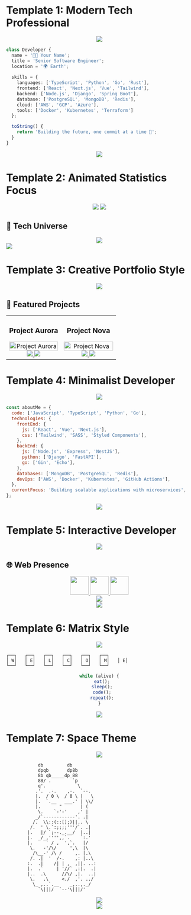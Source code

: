 # Template 1: Modern Tech Professional
<div align="center">
  <img src="https://capsule-render.vercel.app/api?type=waving&color=timeGradient&height=200&section=header&text=Developer%20Name&fontSize=70&animation=fadeIn&fontAlignY=35&desc=Senior%20Software%20Engineer%20|%20Tech%20Enthusiast&descAlignY=55"/>
</div>

```typescript
class Developer {
  name = '👨‍💻 Your Name';
  title = 'Senior Software Engineer';
  location = '🌍 Earth';
  
  skills = {
    languages: ['TypeScript', 'Python', 'Go', 'Rust'],
    frontend: ['React', 'Next.js', 'Vue', 'Tailwind'],
    backend: ['Node.js', 'Django', 'Spring Boot'],
    database: ['PostgreSQL', 'MongoDB', 'Redis'],
    cloud: ['AWS', 'GCP', 'Azure'],
    tools: ['Docker', 'Kubernetes', 'Terraform']
  };

  toString() {
    return 'Building the future, one commit at a time 🚀';
  }
}
```

<div align="center">
  <img src="https://github-profile-trophy.vercel.app/?username=yourusername&theme=onestar&no-frame=true&column=7"/>
</div>

# Template 2: Animated Statistics Focus
<div align="center">
  <img src="https://capsule-render.vercel.app/api?type=cylinder&color=gradient&customColorList=24&height=150&section=header&text=Infinite%20Developer&fontSize=60&animation=scaleIn"/>

  <!-- Typing SVG -->
  <img src="https://readme-typing-svg.demolab.com?font=Fira+Code&size=22&duration=3000&pause=1000&color=36BCF7FF&center=true&vCenter=true&width=435&lines=Full+Stack+Developer;Cloud+Architect;DevOps+Engineer;Open+Source+Contributor"/>
</div>

## 🚀 Tech Universe
<div align="center">
  <img src="https://skillicons.dev/icons?i=js,ts,python,go,react,vue,nodejs,django,docker,kubernetes,aws,gcp"/>
</div>

<!-- Activity Graph -->
<img src="https://github-readme-activity-graph.vercel.app/graph?username=yourusername&theme=react-dark&hide_border=true"/>

# Template 3: Creative Portfolio Style
<div align="center">
  <img src="https://capsule-render.vercel.app/api?type=venom&color=timeGradient&height=300&section=header&text=Creative%20Developer&fontSize=70&animation=twinkling&fontColor=ffffff"/>
</div>

## 🎨 Featured Projects

<table>
  <tr>
    <td width="50%" valign="top">
      <h3 align="center">Project Aurora</h3>
      <div align="center">
        <img src="https://via.placeholder.com/500x300" width="100%" alt="Project Aurora"/>
        <br/>
        <a href="https://github.com/yourusername/project1">
          <img src="https://img.shields.io/badge/-Repository-000?style=for-the-badge&logo=github&logoColor=white"/>
        </a>
        <a href="your-live-link">
          <img src="https://img.shields.io/badge/-Live%20Demo-0077B5?style=for-the-badge&logo=vercel&logoColor=white"/>
        </a>
      </div>
    </td>
    <td width="50%" valign="top">
      <h3 align="center">Project Nova</h3>
      <div align="center">
        <img src="https://via.placeholder.com/500x300" width="100%" alt="Project Nova"/>
        <br/>
        <a href="https://github.com/yourusername/project2">
          <img src="https://img.shields.io/badge/-Repository-000?style=for-the-badge&logo=github&logoColor=white"/>
        </a>
        <a href="your-live-link">
          <img src="https://img.shields.io/badge/-Live%20Demo-0077B5?style=for-the-badge&logo=vercel&logoColor=white"/>
        </a>
      </div>
    </td>
  </tr>
</table>

# Template 4: Minimalist Developer
<div align="center">
  <img src="https://capsule-render.vercel.app/api?type=soft&color=auto&height=150&section=header&text=Minimalist%20Dev&fontSize=70&animation=twinkling"/>
</div>

```javascript
const aboutMe = {
  code: ['JavaScript', 'TypeScript', 'Python', 'Go'],
  technologies: {
    frontEnd: {
      js: ['React', 'Vue', 'Next.js'],
      css: ['Tailwind', 'SASS', 'Styled Components'],
    },
    backEnd: {
      js: ['Node.js', 'Express', 'NestJS'],
      python: ['Django', 'FastAPI'],
      go: ['Gin', 'Echo'],
    },
    databases: ['MongoDB', 'PostgreSQL', 'Redis'],
    devOps: ['AWS', 'Docker', 'Kubernetes', 'GitHub Actions'],
  },
  currentFocus: 'Building scalable applications with microservices',
};
```

<div align="center">
  <img src="https://github-stats-alpha.vercel.app/api?username=yourusername&cc=22272e&tc=37BCF6&ic=fff&bc=0000"/>
</div>

# Template 5: Interactive Developer
<div align="center">
  <img src="https://capsule-render.vercel.app/api?type=rect&color=gradient&customColorList=24&height=200&section=header&text=Interactive%20Developer&fontSize=70&animation=fadeIn"/>
</div>

## 🌐 Web Presence
<div align="center">
  <a href="https://github.com/yourusername">
    <img height="50" src="https://user-images.githubusercontent.com/46517096/166972883-f5f1d88c-0246-4374-88ac-ded0f2cf0699.png"/>
  </a>
  <a href="https://twitter.com/yourusername">
    <img height="50" src="https://user-images.githubusercontent.com/46517096/166973395-19676cd8-f8ec-4abf-83ff-da8243505b82.png"/>
  </a>
  <a href="https://linkedin.com/in/yourusername">
    <img height="50" src="https://user-images.githubusercontent.com/46517096/166973962-d05d145a-b6a0-4643-bd3d-5ac845679367.png"/>
  </a>
</div>

<!-- Snake Animation -->
<div align="center">
  <img src="https://github.com/yourusername/yourusername/blob/output/github-contribution-grid-snake-dark.svg"/>
</div>

<div align="center">
  <img src="https://capsule-render.vercel.app/api?type=waving&color=gradient&customColorList=24&height=100&section=footer"/>
</div>

# Template 6: Matrix Style
<div align="center">
  <img src="https://capsule-render.vercel.app/api?type=transparent&color=auto&height=200&section=header&text=Matrix%20Developer&fontSize=70&animation=fadeIn&fontColor=00FF00"/>
</div>

```ascii
┌──┐   ┌──┐   ┌──┐   ┌──┐   ┌──┐   ┌──┐
│ W│   │ E│   │ L│   │ C│   │ O│   │ M│   │ E│
└──┘   └──┘   └──┘   └──┘   └──┘   └──┘
```

<div align="center">
  
```javascript
while (alive) {
  eat();
  sleep();
  code();
  repeat();
}
```

</div>

<!-- Matrix-style stats -->
<div align="center">
  <img src="https://github-readme-stats.vercel.app/api?username=yourusername&show_icons=true&theme=matrix&hide_border=true"/>
</div>

# Template 7: Space Theme
<div align="center">
  <img src="https://capsule-render.vercel.app/api?type=wave&color=gradient&customColorList=24&height=200&section=header&text=Space%20Developer&fontSize=70&animation=twinkling&fontColor=ffffff"/>
</div>

```ascii
            db         db
            dpqb       dp8b
            8b qb_____dp_88
            88/ .        `p
            q'.            \
           .'.  .-.    ,-.  `--.
           |.  / 0 \  / 0 \ |   \
           |.  `.__   ___.' | \\/
           |.       "       | (
            \.    `-'-'    ,' |
           _/`------------'. .|
          /.  \\::(::[];)||.. \
         /.  ' \.`:;;;;'''/`. .|
        |.   |/ `;--._.__/  |..|
        |.  _/_,'''',,`.    `:.'
        |.     ` / ,  ',`.   |/    
         \.   -'/\/     ',\  |\       
          /\__-' /\ /     ,. |.\       
         /. .|  '  /-.    ,: |..\
        :.  .|    /| | ,  ,||. ..:
        |.  .`     | '//` ,:|.  .|
        |..  .\      //\/ ,|.  ..|
         \.   .\     <./  ,'. ../
          \_ ,..`.__    _,..,._/
            `\|||/  `--'\|||/'
```

<!-- Space-themed Stats -->
<div align="center">
  <img src="https://github-readme-stats.vercel.app/api?username=yourusername&show_icons=true&theme=radical&hide_border=true"/>
</div>

<div align="center">
  <img src="https://capsule-render.vercel.app/api?type=waving&color=gradient&customColorList=24&height=100&section=footer"/>
</div>
